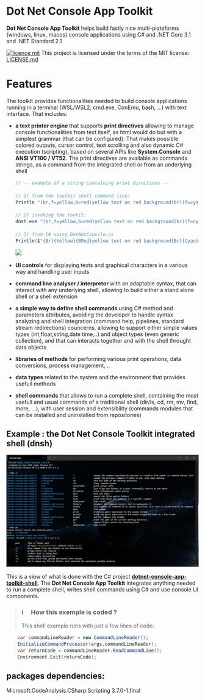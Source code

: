 # Dot Net Console App Toolkit
<b>Dot Net Console App Toolkit</b> helps build fastly nice multi-plateforms (windows, linux, macos) console applications using C# and .NET Core 3.1 and .NET Standard 2.1

[![licence mit](https://img.shields.io/badge/licence-MIT-blue.svg)](license.md) This project is licensed under the terms of the MIT license: [LICENSE.md](LICENSE.md)

# Features

The toolkit provides functionalities needed to build console applications running in a terminal (WSL/WSL2, cmd.exe, ConEmu, bash, ...) with text interface. That includes:
- <b>a text printer engine </b>that supports <b>print directives</b> allowing to manage console functionalities from text itself, as html would do but with a simplest grammar (that can be configured). That makes possible colored outputs, cursor control, text scrolling and also dynamic C# execution (scripting), based on several APIs like <b>System.Console</b> and <b> ANSI VT100 / VT52</b>. The print directives are available as commands strings, as a command from the integrated shell or from an underlying shell

    ``` csharp
    // -- example of a string containing print directives --
    
    // 1) from the toolkit shell command line:
    Println "(br,f=yellow,b=red)yellow text on red background(br)(f=cyan)current time is: (exec=System.DateTime.Now,br)"
    
    // 2) invoking the tookit:
    dnsh.exe "(br,f=yellow,b=red)yellow text on red background(br)(f=cyan)current time is: (exec=System.DateTime.Now,br)"
    
    // 3) from C# using DotNetConsole.cs
    Println($"{Br}{Yellow}{BRed}yellow text on red background{Br}{Cyan}current time is: {System.DateTime.Now}{Br}");
     ```
     <image src="Doc/2020-06-13 06_18_08-Window.png"/>
    
- <b>UI controls</b> for displaying texts and graphical characters in a various way and handling user inputs

- <b>command line analyser / interpretor</b> with an adaptable syntax, that can interact with any underlying shell, allowing to build either a stand alone shell or a shell extension

- <b>a simple way to define shell commands</b> using C# method and parameters attributes, avoiding the developer to handle syntax analyzing and shell integration (command help, pipelines, standard stream redirections) councerns, allowing to support either simple values types (int,float,string,date time,..) and object types (even generic collection), and that can interacts together and with the shell throught data objects

- <b>libraries of methods</b> for performing various print operations, data conversions, process management, ..

- <b>data types</b> related to the system and the environment that provides usefull methods

- <b>shell commands</b> that allows to run a complete shell, containing the most usefull and usual commands of a traditional shell (dir/ls, cd, rm, mv, find, more, ...), with user session and extensibility (commands modules that can be installed and uninstalled from repositories)

## Example : the Dot Net Console Toolkit integrated shell (dnsh)

<img src="Doc/2020-06-13 02_34_57-Window-github.png"/>

This is a view of what is done with the C# project <a href="https://github.com/franck-gaspoz/dotnet-console-app-toolkit-shell"><b>dotnet-console-app-toolkit-shell</b></a>. The <b>Dot Net Console App Toolkit</b> integrates anything needed to run a complete shell, writes shell commands using C# and use console UI components.

> ### :information_source: &nbsp;&nbsp;&nbsp;&nbsp;How this exemple is coded ?
> This shell example runs with just a few lines of code:

``` csharp
    var commandLineReader = new CommandLineReader();
    InitializeCommandProcessor(args,commandLineReader);
    var returnCode = commandLineReader.ReadCommandLine();
    Environment.Exit(returnCode);
```

## packages dependencies:

Microsoft.CodeAnalysis.CSharp.Scripting 3.7.0-1.final
